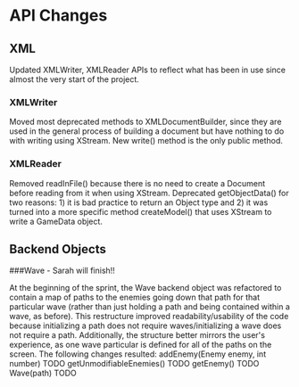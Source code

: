# API Changes

## XML

Updated XMLWriter, XMLReader APIs to reflect what has been in use since almost the very start of the project.

### XMLWriter

Moved most  deprecated methods to XMLDocumentBuilder, since they are used in the general process of building a document but have nothing to do with writing using XStream. New write() method is the only public method.

### XMLReader

Removed readInFile() because there is no need to create a Document before reading from it when using XStream. Deprecated getObjectData() for two reasons: 1) it is bad practice to return an Object type and 2) it was turned into a more specific method createModel() that uses XStream to write a GameData object.

## Backend Objects

###Wave - Sarah will finish!!

At the beginning of the sprint, the Wave backend object was refactored to contain a map of paths to the enemies going down that path for that particular wave (rather than just holding a path and being contained within a wave, as before). This restructure improved readability/usability of the code because initializing a path does not require waves/initializing a wave does not require a path. Additionally, the structure better mirrors the user's experience, as one wave particular is defined for all of the paths on the screen. The following changes resulted:
addEnemy(Enemy enemy, int number) TODO
getUnmodifiableEnemies() TODO
getEnemy() TODO
Wave(path) TODO
